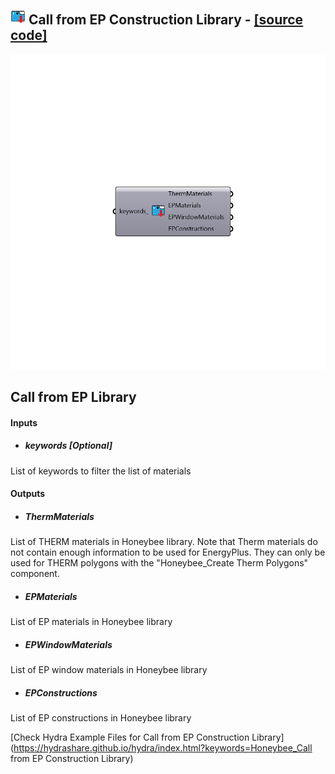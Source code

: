 ## ![](../../images/icons/Call_from_EP_Construction_Library.png) Call from EP Construction Library - [[source code]](https://github.com/mostaphaRoudsari/honeybee/tree/master/src/Honeybee_Call%20from%20EP%20Construction%20Library.py)

![](../../images/components/Call_from_EP_Construction_Library.png)

Call from EP Library
 -
 

#### Inputs
* ##### keywords [Optional]
List of keywords to filter the list of materials

#### Outputs
* ##### ThermMaterials
List of THERM materials in Honeybee library.  Note that Therm materials do not contain enough information to be used for EnergyPlus.  They can only be used for THERM polygons with the "Honeybee_Create Therm Polygons" component.
* ##### EPMaterials
List of EP materials in Honeybee library
* ##### EPWindowMaterials
List of EP window materials in Honeybee library
* ##### EPConstructions
List of EP constructions in Honeybee library


[Check Hydra Example Files for Call from EP Construction Library](https://hydrashare.github.io/hydra/index.html?keywords=Honeybee_Call from EP Construction Library)